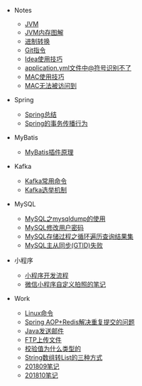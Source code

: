 + Notes
  - [JVM](notes/jvm.md)
  - [JVM内存图解](notes/jvm_memory.md)
  - [进制转换](notes/base_conversion.md)
  - [Git指令](notes/git_operation.md)
  - [Idea使用技巧](notes/idea_skills.md)
  - [application.yml文件中@符号识别不了](notes/application.yml文件中@符号识别不了.md)
  - [MAC使用技巧](notes/mac_skills.md)
  - [MAC无法被访问到](notes/mac无法被访问到.md)
  
+ Spring
  - [Spring总结](notes/spring总结.md)
  - [Spring的事务传播行为](notes/Spring的事务传播行为.md)

+ MyBatis
  - [MyBatis插件原理](notes/MyBatis插件原理.md)
  
+ Kafka
  - [Kafka常用命令](notes/Kafka常用命令.md)
  - [Kafka选举机制](notes/Kafka选举机制.md)
  
+ MySQL
  - [MySQL之mysqldump的使用](notes/MySQL之mysqldump的使用.md)
  - [MySQL修改用户密码](notes/mysql修改用户密码.md)
  - [MySQL存储过程之循环遍历查询结果集](notes/MySQL存储过程之循环遍历查询结果集.md)
  - [MySQL主从同步(GTID)失败](notes/主从同步(GTID)失败.md)
  
+ 小程序
  - [小程序开发流程](notes/miniprogram/小程序开发流程.md)
  - [微信小程序自定义拍照的笔记](notes/miniprogram/微信小程序自定义拍照的笔记.md)
  
+ Work
  - [Linux命令](notes/linux.md)
  - [Spring AOP+Redis解决重复提交的问题](notes/repeat_submit.md)
  - [Java发送邮件](notes/send_email.md)
  - [FTP上传文件](notes/FTP上传文件.md)
  - [校验值为什么类型的](notes/verify_value.md)
  - [String数组转List的三种方式](notes/String数组转List的三种方式.md)
  - [201809笔记](notes/201809笔记.md)
  - [201810笔记](notes/201810笔记.md)
  

